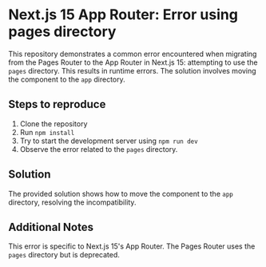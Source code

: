 # Next.js 15 App Router: Error using pages directory

This repository demonstrates a common error encountered when migrating from the Pages Router to the App Router in Next.js 15: attempting to use the `pages` directory. This results in runtime errors.  The solution involves moving the component to the `app` directory. 

## Steps to reproduce

1. Clone the repository
2. Run `npm install`
3. Try to start the development server using `npm run dev`
4. Observe the error related to the `pages` directory.

## Solution

The provided solution shows how to move the component to the `app` directory, resolving the incompatibility.

## Additional Notes

This error is specific to Next.js 15's App Router.  The Pages Router uses the `pages` directory but is deprecated.